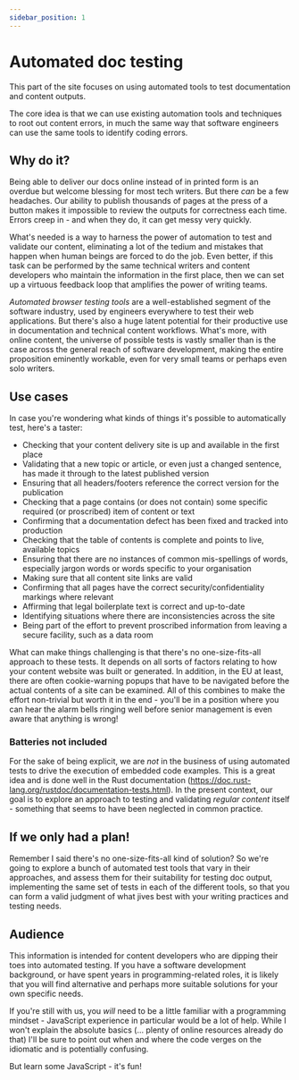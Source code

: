 ```yaml
---
sidebar_position: 1
---
```


# Automated doc testing
This part of the site focuses on using automated tools to test documentation and content outputs. 

The core idea is that we can use existing automation tools and techniques to root out content errors, in much the same way that software engineers can use the same tools to identify coding errors.

## Why do it?

Being able to deliver our docs online instead of in printed form is an overdue but welcome blessing for most tech writers. But there _can_ be a few headaches. Our ability to publish thousands of pages at the press of a button makes it impossible to review the outputs for correctness each time. Errors creep in - and when they do, it can get messy very quickly. 

What's needed is a way to harness the power of automation to test and validate our content, eliminating a lot of the tedium and mistakes that happen when human beings are forced to do the job. Even better, if this task can be performed by the same technical writers and content developers who maintain the information in the first place, then we can set up a virtuous feedback loop that amplifies the power of writing teams.

*Automated browser testing tools* are a well-established segment of the software industry, used by engineers everywhere to test their web applications. But there's also a huge latent potential for their productive use in documentation and technical content workflows. What's more, with online content, the universe of possible tests is vastly smaller than is the case across the general reach of software development, making the entire proposition eminently workable, even for very small teams or perhaps even solo writers.
## Use cases

In case you're wondering what kinds of things it's possible to automatically test, here's a taster:

- Checking that your content delivery site is up and available in the first place
- Validating that a new topic or article, or even just a changed sentence, has made it through to the latest published version
- Ensuring that all headers/footers reference the correct version for the publication
- Checking that a page contains (or does not contain) some specific required (or proscribed) item of content or text
- Confirming that a documentation defect has been fixed and tracked into production
- Checking that the table of contents is complete and points to live, available topics
- Ensuring that there are no instances of common mis-spellings of words, especially jargon words or words specific to your organisation
- Making sure that all content site links are valid
- Confirming that all pages have the correct security/confidentiality markings where relevant
- Affirming that legal boilerplate text is correct and up-to-date
- Identifying situations where there are inconsistencies across the site
- Being part of the effort to prevent proscribed information from leaving a secure facility, such as a data room

What can make things challenging is that there's no one-size-fits-all approach to these tests. It depends on all sorts of factors relating to how your content website was built or generated. In addition, in the EU at least, there are often cookie-warning popups that have to be navigated before the actual contents of a site can be examined. All of this combines to make the effort non-trivial but worth it in the end - you'll be in a position where you can hear the alarm bells ringing well before senior management is even aware that anything is wrong!

### Batteries not included
For the sake of being explicit, we are _not_ in the business of using automated tests to drive the execution of embedded code examples. This is a great idea and is done well in the Rust documentation (https://doc.rust-lang.org/rustdoc/documentation-tests.html). In the present context, our goal is to explore an approach to testing and validating _regular content_ itself - something that seems to have been neglected in common practice.

## If we only had a plan!
Remember I said there's no one-size-fits-all kind of solution? So we're going to explore a bunch of automated test tools that vary in their approaches, and assess them for their suitability for testing doc output, implementing the same set of tests in each of the different tools, so that you can form a valid judgment of what jives best with your writing practices and testing needs.
## Audience
This information is intended for content developers who are dipping their toes into automated testing. If you have a software development background, or have spent years in programming-related roles, it is likely that you will find alternative and perhaps more suitable solutions for your own specific needs.

If you're still with us, you _will_ need to be a little familiar with a programming mindset - JavaScript experience in particular would be a lot of help. While I won't explain the absolute basics (... plenty of online resources already do that) I'll be sure to point out when and where the code verges on the idiomatic and is potentially confusing.

But learn some JavaScript - it's fun!

